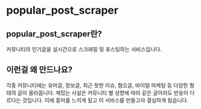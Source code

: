 # popular_post_scraper

## popular_post_scraper란?
커뮤니티의 인기글을 실시간으로 스크래핑 및 포스팅하는 서비스입니다.

## 이런걸 왜 만드나요?
각종 커뮤니티에는 유머글, 정보글, 최근 핫한 이슈, 혐오글, 바이럴 마케팅 등 다양한 형태의 글이 올라옵니다.
재밌는 사실은 커뮤니티 별 성향에 따라 같은 글이라도 반응이 다르다는 것입니다.
이에 흥미를 느끼게 됬고 이 서비스를 만들고자 결심하게 됬습니다.
